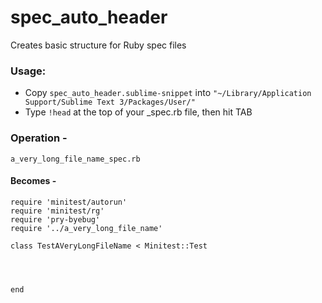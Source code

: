 # spec_auto_header
Creates basic structure for Ruby spec files

### Usage:

- Copy `spec_auto_header.sublime-snippet` into `"~/Library/Application Support/Sublime Text 3/Packages/User/"`
- Type `!head` at the top of your _spec.rb file, then hit TAB


### Operation -
`a_very_long_file_name_spec.rb`

#### Becomes -
```
require 'minitest/autorun'
require 'minitest/rg'
require 'pry-byebug'
require '../a_very_long_file_name'

class TestAVeryLongFileName < Minitest::Test
	



end
```


